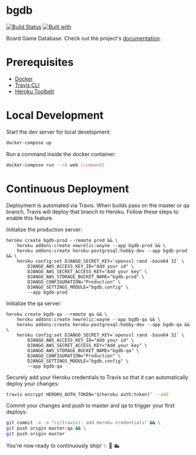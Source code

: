 # bgdb

[![Build Status](https://travis-ci.org/aadu/bgdb.svg?branch=master)](https://travis-ci.org/aadu/bgdb)
[![Built with](https://img.shields.io/badge/Built_with-Cookiecutter_Django_Rest-F7B633.svg)](https://github.com/agconti/cookiecutter-django-rest)

Board Game Database. Check out the project's [documentation](http://aadu.github.io/bgdb/).

# Prerequisites

- [Docker](https://docs.docker.com/docker-for-mac/install/)  
- [Travis CLI](http://blog.travis-ci.com/2013-01-14-new-client/)
- [Heroku Toolbelt](https://toolbelt.heroku.com/)

# Local Development

Start the dev server for local development:
```bash
docker-compose up
```

Run a command inside the docker container:

```bash
docker-compose run --rm web [command]
```

# Continuous Deployment

Deployment is automated via Travis. When builds pass on the master or qa branch, Travis will deploy that branch to Heroku. Follow these steps to enable this feature.

Initialize the production server:

```
heroku create bgdb-prod --remote prod && \
    heroku addons:create newrelic:wayne --app bgdb-prod && \
    heroku addons:create heroku-postgresql:hobby-dev --app bgdb-prod && \
    heroku config:set DJANGO_SECRET_KEY=`openssl rand -base64 32` \
        DJANGO_AWS_ACCESS_KEY_ID="Add your id" \
        DJANGO_AWS_SECRET_ACCESS_KEY="Add your key" \
        DJANGO_AWS_STORAGE_BUCKET_NAME="bgdb-prod" \
        DJANGO_CONFIGURATION="Production" \
        DJANGO_SETTINGS_MODULE="bgdb.config" \
        --app bgdb-prod
```

Initialize the qa server:

```
heroku create bgdb-qa --remote qa && \
    heroku addons:create newrelic:wayne --app bgdb-qa && \
    heroku addons:create heroku-postgresql:hobby-dev --app bgdb-qa && \
    heroku config:set DJANGO_SECRET_KEY=`openssl rand -base64 32` \
        DJANGO_AWS_ACCESS_KEY_ID="Add your id" \
        DJANGO_AWS_SECRET_ACCESS_KEY="Add your key" \
        DJANGO_AWS_STORAGE_BUCKET_NAME="bgdb-qa" \
        DJANGO_CONFIGURATION="Production" \
        DJANGO_SETTINGS_MODULE="bgdb.config" \
        --app bgdb-qa
```

Securely add your Heroku credentials to Travis so that it can automatically deploy your changes:

```bash
travis encrypt HEROKU_AUTH_TOKEN="$(heroku auth:token)" --add
```

Commit your changes and push to master and qa to trigger your first deploys:

```bash
git commit -a -m "ci(travis): add Heroku credentials" && \
git push origin master:qa && \
git push origin master
```

You're now ready to continuously ship! ✨ 💅 🛳
